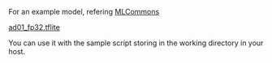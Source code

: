 For an example model, refering [MLCommons](https://github.com/mlcommons)  

[ad01_fp32.tflite](https://github.com/mlcommons/tiny/blob/master/benchmark/training/anomaly_detection/trained_models/ad01_fp32.tflite)

You can use it with the sample script storing in the working directory in your host.

